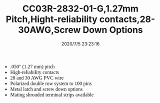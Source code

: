 ﻿---
layout: post 
title: CC03R-2832-01-G,1.27mm Pitch,Hight-reliability contacts,28-30AWG,Screw Down Options
tags: SAMTEC
categories: housing-terminal
overview: 1.27mm(0.05") Pitch,Hight-reliability contacts,28-30AWG,Screw Down Options
series: ST
part_number: CC03R-2832-01-G
thumb_img: static/202007/441-thumb-20200706072637.jpg
small_img: static/202007/441-20200706072637.jpg
date: 2020/7/5 23:23:16
---


<ul style="font-size:16px;font-family:&quot;color:#333333;background-color:#FFFFFF;">
	<li>
		.050" (1.27 mm) pitch
	</li>
	<li>
		High-reliability contacts
	</li>
	<li>
		28 and 30 AWG PVC wire
	</li>
	<li>
		Polarized double row system to 100 pins
	</li>
	<li>
		Metal latch and screw down options
	</li>
	<li>
		Mating shrouded terminal strips available
	</li>
</ul>
